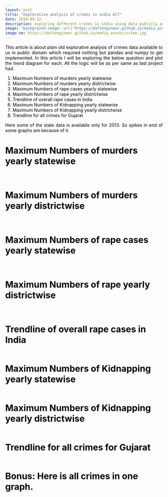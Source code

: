 ```yaml
---
layout: post
title: "explorative analysis of crimes in india ml7"
date: 2018-09-12
description: exploring different crimes in india using data publicly available about it.
image: "background-image: url('https://daftengineer.github.io/media_assets/crime.jpg');"
image-sm: https://daftengineer.github.io/media_assets/crime.jpg
---
```


<div style="color:black;"><p></p>
 <p style="text-align:justify;">This article is about plain old explorative analysis of crimes data available to us in public domain which required nothing but pandas and numpy to get implemented. In this article I will be exploring the below question and plot the trend diagram for each. All the logic will be as per same as last project had.</p>
 <ol>
  <li>Maximum Numbers of murders yearly statewise</li>
  <li>Maximum Numbers of murders yearly districtwise</li>
  <li>Maximum Numbers of rape cases yearly statewise</li>
  <li>Maximum Numbers of rape yearly districtwise</li>
  <li>Trendline of overall rape cases in India</li>
  <li>Maximum Numbers of Kidnapping yearly statewise</li>
  <li>Maximum Numbers of Kidnapping yearly districtwise</li>
  <li>Trendline for all crimes for Gujarat</li>
 </ol>
 <p style="text-align:justify;">Here some of the state data is available only for 2013. So spikes in end of some graphs are because of it. </p>
 <h1>Maximum Numbers of murders yearly statewise</h1>
 <img src="" />
 <img src="" />
  <h1>Maximum Numbers of murders yearly districtwise</h1>
 <img src="" />
 <img src="" />
  <h1>Maximum Numbers of rape cases yearly statewise</h1>
 <img src="" />
 <img src="" />
  <h1>Maximum Numbers of rape yearly districtwise</h1>
 <img src="" />
 <img src="" />
  <h1>Trendline of overall rape cases in India</h1>
 <img src="" />
  <h1>Maximum Numbers of Kidnapping yearly statewise</h1>
 <img src="" />
  <h1>Maximum Numbers of Kidnapping yearly districtwise</h1>
 <img src="" />
  <h1>Trendline for all crimes for Gujarat</h1>
 <img src="" />
 <h1>Bonus: Here is all crimes in one graph.</h1>
 <img src="" />
 <p style="text-align:justify;"></p>
 <p style="text-align:justify;"></p>
 <p style="text-align:justify;"></p>
 <p style="text-align:justify;"></p>


 </div>

